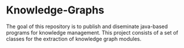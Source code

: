 # Knowledge-Graphs
The goal of this repository is to publish and diseminate java-based programs for knowledge management.
This project consists of a set of classes for the extraction of knowledge graph modules.
